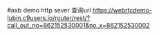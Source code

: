 #axb demo http sever
查询url https://webrtcdemo-lubin.c9users.io/router/rest/?call_out_no=862152530001&no_x=862152530002